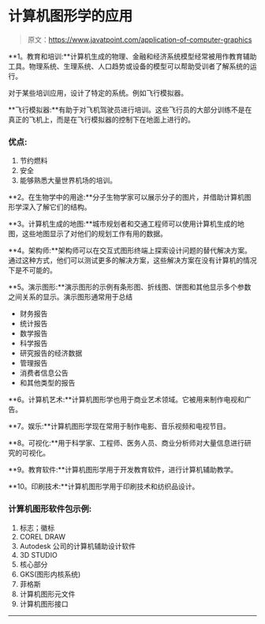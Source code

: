 # 计算机图形学的应用

> 原文：<https://www.javatpoint.com/application-of-computer-graphics>

**1。教育和培训:**计算机生成的物理、金融和经济系统模型经常被用作教育辅助工具。物理系统、生理系统、人口趋势或设备的模型可以帮助受训者了解系统的运行。

对于某些培训应用，设计了特定的系统。例如飞行模拟器。

**飞行模拟器:**有助于对飞机驾驶员进行培训。这些飞行员的大部分训练不是在真正的飞机上，而是在飞行模拟器的控制下在地面上进行的。

### 优点:

1.  节约燃料
2.  安全
3.  能够熟悉大量世界机场的培训。

**2。在生物学中的用途:**分子生物学家可以展示分子的图片，并借助计算机图形学深入了解它们的结构。

**3。计算机生成的地图:**城市规划者和交通工程师可以使用计算机生成的地图，这些地图显示了对他们的规划工作有用的数据。

**4。架构师:**架构师可以在交互式图形终端上探索设计问题的替代解决方案。通过这种方式，他们可以测试更多的解决方案，这些解决方案在没有计算机的情况下是不可能的。

**5。演示图形:**演示图形的示例有条形图、折线图、饼图和其他显示多个参数之间关系的显示。演示图形通常用于总结

*   财务报告
*   统计报告
*   数学报告
*   科学报告
*   研究报告的经济数据
*   管理报告
*   消费者信息公告
*   和其他类型的报告

**6。计算机艺术:**计算机图形学也用于商业艺术领域。它被用来制作电视和广告。

**7。娱乐:**计算机图形学现在常用于制作电影、音乐视频和电视节目。

**8。可视化:**用于科学家、工程师、医务人员、商业分析师对大量信息进行研究的可视化。

**9。教育软件:**计算机图形学用于开发教育软件，进行计算机辅助教学。

**10。印刷技术:**计算机图形学用于印刷技术和纺织品设计。

### 计算机图形软件包示例:

1.  标志；徽标
2.  COREL DRAW
3.  Autodesk 公司的计算机辅助设计软件
4.  3D STUDIO
5.  核心部分
6.  GKS(图形内核系统)
7.  菲格斯
8.  计算机图形元文件
9.  计算机图形接口

* * *